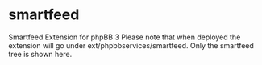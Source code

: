 # smartfeed
Smartfeed Extension for phpBB 3
Please note that when deployed the extension will go under ext/phpbbservices/smartfeed. Only the smartfeed tree is shown here.
